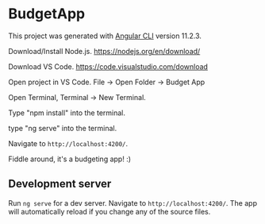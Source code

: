 
# BudgetApp

This project was generated with [Angular CLI](https://github.com/angular/angular-cli) version 11.2.3.

Download/Install Node.js. https://nodejs.org/en/download/

Download VS Code. https://code.visualstudio.com/download

Open project in VS Code. File -> Open Folder -> Budget App

Open Terminal, Terminal -> New Terminal.

Type "npm install" into the terminal.

type "ng serve" into the terminal.

Navigate to `http://localhost:4200/`.

Fiddle around, it's a budgeting app! :)

## Development server

Run `ng serve` for a dev server. Navigate to `http://localhost:4200/`. The app will automatically reload if you change any of the source files.


